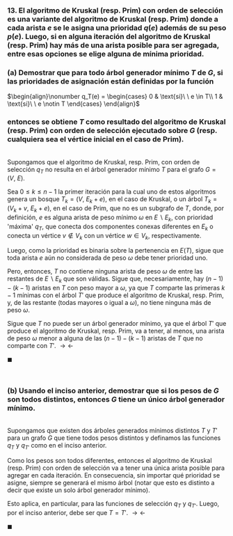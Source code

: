 ### 13. El algoritmo de Kruskal (resp. Prim) con orden de selección es una variante del algoritmo de Kruskal (resp. Prim) donde a cada arista $e$ se le asigna una prioridad $q(e)$ además de su peso $p(e)$. Luego, si en alguna iteración del algoritmo de Kruskal (resp. Prim) hay más de una arista posible para ser agregada, entre esas opciones se elige alguna de mínima prioridad.

### (a) Demostrar que para todo árbol generador mínimo $T$ de $G$, si las prioridades de asignación están definidas por la función
$\begin{align}\nonumber
    q_T(e) = \begin{cases}
        0 & \text{si}\ \ e \in T\\
        1 & \text{si}\ \ e \notin T
    \end{cases}
\end{align}$

### entonces se obtiene $T$ como resultado del algoritmo de Kruskal (resp. Prim) con orden de selección ejecutado sobre $G$ (resp. cualquiera sea el vértice inicial en el caso de Prim).

\
Supongamos que el algoritmo de Kruskal, resp. Prim, con orden de selección $q_T$ no resulta en el árbol generador mínimo $T$ para el grafo $G = (V,\ E)$. 

Sea $0 \leq k \leq n - 1$ la primer iteración para la cual uno de estos algoritmos genera un bosque $T_k = (V,\ E_k + e)$, en el caso de Kruskal, o un árbol $T_k = (V_{k} + v,\ E_k + e)$, en el caso de Prim, que no es un subgrafo de $T$, donde, por definición, $e$ es alguna arista de peso mínimo $\omega$ en $E \backslash E_k$, con prioridad 'máxima' $q_T$, que conecta dos componentes conexas diferentes en $E_k$ o conecta un vértice $v \notin V_k$ con un vértice $w \in V_k$, respectivamente. 

Luego, como la prioridad es binaria sobre la pertenencia en $E(T)$, sigue que toda arista $e$ aún no considerada de peso $\omega$ debe tener prioridad uno. 

Pero, entonces, $T$ no contiene ninguna arista de peso $\omega$ de entre las restantes de $E\backslash E_k$ que son válidas. Sigue que, necesariamente, hay $(n - 1) - (k-1)$ aristas en $T$ con peso mayor a $\omega$, ya que $T$ comparte las primeras $k-1$ mínimas con el árbol $T'$ que produce el algoritmo de Kruskal, resp. Prim, y, de las restante (todas mayores o igual a $\omega$), no tiene ninguna más de peso $\omega$.

Sigue que $T$ no puede ser un árbol generador mínimo, ya que el árbol $T'$ que produce el algoritmo de Kruskal, resp. Prim, va a tener, al menos, una arista de peso $\omega$ menor a alguna de las $(n - 1) - (k - 1)$ aristas de $T$ que no comparte con $T'$.  $\rightarrow\leftarrow$

$\blacksquare$


<br>

### (b) Usando el inciso anterior, demostrar que si los pesos de $G$ son todos distintos, entonces $G$ tiene un único árbol generador mínimo.

\
Supongamos que existen dos árboles generados mínimos distintos $T$ y $T'$ para un grafo $G$ que tiene todos pesos distintos y definamos las funciones  $q_T$ y $q_{T'}$ como en el inciso anterior.

Como los pesos son todos diferentes, entonces el algoritmo de Kruskal (resp. Prim) con orden de selección va a tener una única arista posible para agregar en cada iteración. En consecuencia, sin importar qué prioridad se asigne, siempre se generará el mismo árbol (notar que esto es distinto a decir que existe un solo árbol generador mínimo).
 
Esto aplica, en particular, para  las funciones de selección $q_T$ y $q_{T'}$. Luego, por el inciso anterior, debe ser que $T = T'$. $\rightarrow\leftarrow$

$\blacksquare$
